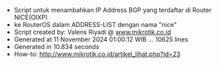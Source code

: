 - Script untuk menambahkan IP Address BGP yang terdaftar di Router NICE(OIXP)
- ke RouterOS dalam ADDRESS-LIST dengan nama "nice"
- Script created by: Valens Riyadi @ www.mikrotik.co.id
- Generated at 11 November 2024 01:00:12 WIB ... 10625 lines
- Generated in 10.834 seconds
- How-to: http://www.mikrotik.co.id/artikel_lihat.php?id=23
